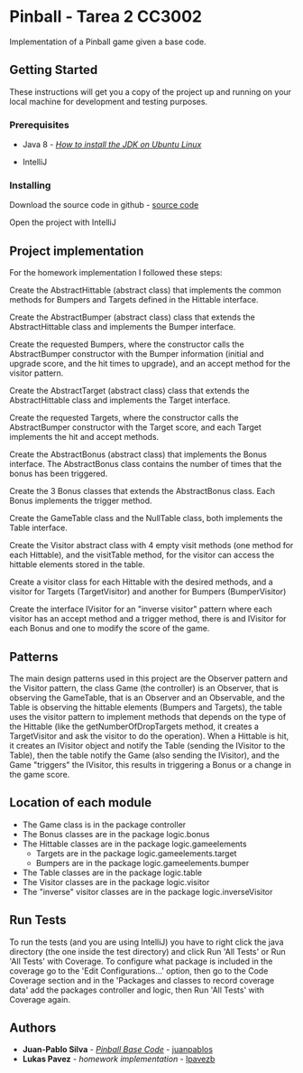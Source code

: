 # Pinball - Tarea 2 CC3002

Implementation of a Pinball game given a base code.


## Getting Started

These instructions will get you a copy of the project up and running 
on your local machine for development and testing purposes.


### Prerequisites

- Java 8 - [*How to install the JDK on Ubuntu Linux*](https://stackoverflow.com/questions/14788345/how-to-install-the-jdk-on-ubuntu-linux)

- IntelliJ

### Installing

Download the source code in github - [source code](https://github.com/lpavezb/cc3002-pinball) 

Open the project with IntelliJ

## Project implementation
For the homework implementation I followed these steps:

Create the AbstractHittable (abstract class) that implements the 
common methods for Bumpers and Targets defined in the Hittable interface.

Create the AbstractBumper (abstract class) class that extends the 
AbstractHittable class and implements the Bumper interface.

Create the requested Bumpers, where the constructor calls the AbstractBumper constructor
with the Bumper information (initial and upgrade score, and the hit times to upgrade), and an 
accept method for the visitor pattern.

Create the AbstractTarget (abstract class) class that extends the 
AbstractHittable class and implements the Target interface.

Create the requested Targets, where the constructor calls the AbstractBumper constructor
with the Target score, and each Target implements the hit and accept methods.

Create the AbstractBonus (abstract class) that implements the Bonus interface. The AbstractBonus class
contains the number of times that the bonus has been triggered.

Create the 3 Bonus classes that extends the AbstractBonus class. Each Bonus implements the trigger 
method.

Create the GameTable class and the NullTable class, both implements the Table interface.

Create the Visitor abstract class with 4 empty visit methods (one method for each Hittable), 
and the visitTable method, for the visitor can access the hittable elements stored in the table.

Create a visitor class for each Hittable with the desired methods, and a visitor for Targets (TargetVisitor)
and another for Bumpers (BumperVisitor)

Create the interface IVisitor for an "inverse visitor" pattern where each visitor has an accept
method and a trigger method, there is and IVisitor for each Bonus and one to modify the score of the game.

## Patterns

The main design patterns used in this project are the Observer pattern and the Visitor pattern, 
the class Game (the controller) is an Observer, that is observing the GameTable, that is an Observer
and an Observable, and the Table is observing the hittable elements (Bumpers and Targets), 
the table uses the visitor pattern to implement methods that depends on the type of the Hittable
(like the getNumberOfDropTargets method, it creates a TargetVisitor and ask the visitor to do the operation).
When a Hittable is hit, it creates an IVisitor object and notify the Table (sending the IVisitor to the Table),
then the table notify the Game (also sending the IVisitor), and the Game "triggers" the IVisitor, 
this results in triggering a Bonus or a change in the game score.

## Location of each module

- The Game class is in the package controller
- The Bonus classes are in the package logic.bonus
- The Hittable classes are in the package logic.gameelements
    - Targets are in the package logic.gameelements.target
    - Bumpers are in the package logic.gameelements.bumper
- The Table classes are in the package logic.table
- The Visitor classes are in the package logic.visitor
- The "inverse" visitor classes are in the package logic.inverseVisitor

## Run Tests

To run the tests (and you are using IntelliJ) you have to right click the java directory 
(the one inside the test directory) and click Run 'All Tests' or Run 'All Tests' with Coverage.
To configure what package is included in the coverage go to the 'Edit Configurations...' option, 
then go to the Code Coverage section and in the 'Packages and classes to record coverage data' 
add the packages controller and logic, then Run 'All Tests' with Coverage again.

## Authors

* **Juan-Pablo Silva** - [*Pinball Base Code*](https://github.com/lpavezb/cc3002/tree/master/PinballBaseCode) - [juanpablos](https://github.com/juanpablos)
* **Lukas Pavez** - *homework implementation* - [lpavezb](https://github.com/lpavezb)

